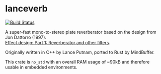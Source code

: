 # lanceverb

[![Build Status](https://travis-ci.org/MindBuffer/lanceverb.svg?branch=master)](https://travis-ci.org/MindBuffer/lanceverb)

A super-fast mono-to-stereo plate reverberator based on the design from Jon Dattorro (1997).  
[Effect design: Part 1: Reverberator and other filters](https://ccrma.stanford.edu/~dattorro/EffectDesignPart1.pdf).

Originally written in C++ by Lance Putnam, ported to Rust by MindBuffer.

This crate is `no_std` with an overall RAM usage of ~90kB and therefore usable in embedded environments.
